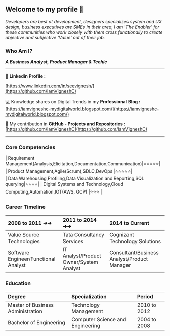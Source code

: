 ## Welcome to my profile 👋

_Developers are best at development, designers specializes system and UX design, business executives are SMEs in their area, I am 'The Enabler' for these communities who work closely with them cross functionally to create objective and subjective 'Value' out of their job._ 

### Who Am I? 

_**A Business Analyst, Product Manager & Techie**_

* * *


👤 **Linkedin Profile :** 

[https://www.linkedin.com/in/seevignesh/](https://github.com/IamVigneshC)

💻 Knowledge shares on Digital Trends in my **Professional Blog :** [https://iamvigneshc-mydigitalworld.blogspot.com/](https://iamvigneshc-mydigitalworld.blogspot.com/)

🚀 My contribution in **GitHub - Projects and Repositories :** [https://github.com/IamVigneshC](https://github.com/IamVigneshC)

* * *

### Core Competencies

| Requirement Management(Analysis,Elicitation,Documentation,Communication)|⭐⭐⭐⭐⭐|          
| Product Management,Agile(Scrum),SDLC,DevOps                             |⭐⭐⭐⭐⭐|  
| Data Warehousing,Profiling,Data Visualization and Reporting,SQL querying|⭐⭐⭐⭐|
| Digital Systems and Technology,Cloud Computing,Automation,IOT(AWS, GCP) |⭐⭐⭐  |                                 


### Career Timeline

| 2008 to 2011    ➜➜                 | 2011 to 2014        ➜➜               | 2014 to Current                              | 
|:-------------------------------------|:----------------------------------------|:---------------------------------------------|
| Value Source Technologies            | Tata Consultancy Services               | Cognizant Technology Solutions               |
| Software Engineer/Functional Analyst | IT Analyst/Product Owner/System Analyst | Consultant/Business Analyst/Product Manager  |



### Education

| Degree                            | Specialization                              | Period           | 
|:----------------------------------|:--------------------------------------------|:-----------------|
| Master of Business Administration | Technology Management                       | 2010 to 2012     |
| Bachelor of Engineering           | Computer Science and Engineering            | 2004 to 2008     |





